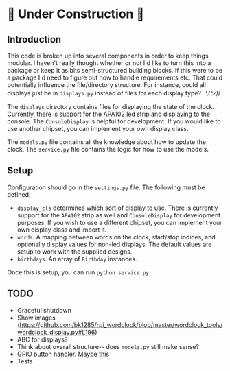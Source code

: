 # :construction: Under Construction :construction:

## Introduction
This code is broken up into several components in order to keep things modular. I haven't really thought whether or not I'd like to turn this into a package or keep it as bits semi-structured building blocks. If this were to be a package I'd need to figure out how to handle requirements etc. That could potentially influence the file/directory structure. For instance, could all displays just be in `displays.py` instead of files for each display type? ¯\\_(ツ)_/¯

The `displays` directory contains files for displaying the state of the clock. Currently, there is support for the APA102 led strip and displaying to the console. The `ConsoleDisplay` is helpful for development. If you would like to use another chipset, you can implement your own display class.

The `models.py` file contains all the knowledge about how to update the clock. The `service.py` file contains the logic for how to use the models.

## Setup
Configuration should go in the `settings.py` file. The following must be defined:

* `display_cls` determines which sort of display to use. There is currently support for the `APA102` strip as well and `ConsoleDisplay` for development purposes. If you wish to use a different chipset, you can implement your own display class and import it.
* `words`. A mapping between words on the clock, start/stop indices, and optionally display values for non-led displays. The default values are setup to work with the supplied designs.
* `birthdays`. An array of `Birthday` instances.

Once this is setup, you can run `python service.py`


## TODO
* Graceful shutdown
* Show images (https://github.com/bk1285/rpi_wordclock/blob/master/wordclock_tools/wordclock_display.py#L196)
* ABC for displays?
* Think about overall structure-- does `models.py` still make sense?
* GPIO button handler. Maybe [this](https://github.com/gpiozero/gpiozero)
* Tests
